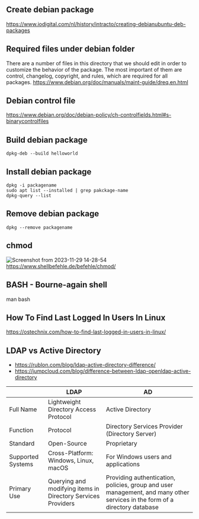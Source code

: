 ## Create debian package
https://www.iodigital.com/nl/history/intracto/creating-debianubuntu-deb-packages

## Required files under debian folder
There are a number of files in this directory that we should edit in order to customize the behavior of the package. The most important of them are control, changelog, copyright, and rules, which are required for all packages.
https://www.debian.org/doc/manuals/maint-guide/dreq.en.html

## Debian control file
https://www.debian.org/doc/debian-policy/ch-controlfields.html#s-binarycontrolfiles

## Build debian package
```
dpkg-deb --build helloworld
```

## Install debian package
```
dpkg -i packagename
sudo apt list --installed | grep pakckage-name
dpkg-query --list
```

## Remove debian package
```
dpkg --remove packagename
```

## chmod
![Screenshot from 2023-11-29 14-28-54](https://github.com/ikhsanhabibi/linux-ubuntu/assets/33756873/859f712c-995d-4136-b41e-22d8585c5370)
https://www.shellbefehle.de/befehle/chmod/

## BASH - Bourne-again shell
man bash

## How To Find Last Logged In Users In Linux
https://ostechnix.com/how-to-find-last-logged-in-users-in-linux/

## LDAP vs Active Directory
* https://rublon.com/blog/ldap-active-directory-difference/
* https://jumpcloud.com/blog/difference-between-ldap-openldap-active-directory

|                   | LDAP                                                         | AD                                                                                                                         |
|-------------------|--------------------------------------------------------------|----------------------------------------------------------------------------------------------------------------------------|
| Full Name         | Lightweight Directory Access Protocol                        | Active Directory                                                                                                           |
| Function          | Protocol                                                     | Directory Services Provider (Directory Server)                                                                             |
| Standard          | Open-Source                                                  | Proprietary                                                                                                                |
| Supported Systems | Cross-Platform: Windows, Linux, macOS                        | For Windows users and applications                                                                                         |
| Primary Use       | Querying and modifying items in Directory Services Providers | Providing authentication, policies, group and user management, and many other services in the form of a directory database |
